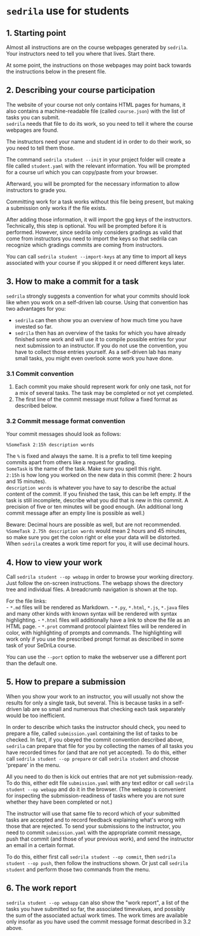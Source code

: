 # `sedrila` use for students

## 1. Starting point

Almost all instructions are on the course webpages generated by `sedrila`.
Your instructors need to tell you where that lives.
Start there.

At some point, the instructions on those webpages may point back towards
the instructions below in the present file.


## 2. Describing your course participation

The website of your course not only contains HTML pages for humans,
it also contains a machine-readable file (called `course.json`)
with the list of tasks you can submit.  
`sedrila` needs that file to do its work, so you need to tell it where the
course webpages are found.

The instructors need your name and student id in order to do their work,
so you need to tell them those.

The command `sedrila student --init` in your project folder will create
a file called `student.yaml` with the relevant information.
You will be prompted for a course url which you can copy/paste from your
browser.

Afterward, you will be prompted for the necessary information to allow
instructors to grade you.

Committing work for a task works without this file being present, but
making a submission only works if the file exists.

After adding those information, it will import the gpg keys of the instructors.
Technically, this step is optional. You will be prompted before it is performed.
However, since sedrila only considers gradings as valid that come from instructors
you need to import the keys so that sedrila can recognize which gradings commits are
coming from instructors.

You can call `sedrila student --import-keys` at any time to import all keys
associated with your course if you skipped it or need different keys later.



## 3. How to make a commit for a task

`sedrila` strongly suggests a convention for what your commits should look like
when you work on a self-driven lab course.
Using that convention has two advantages for you:

- `sedrila` can then show you an overview of how much time you have invested so far.
- `sedrila` then has an overview of the tasks for which you have already finished some
  work and will use it to compile possible entries for your next submission to an instructor.
  If you do not use the convention, you have to collect those entries yourself.
  As a self-driven lab has many small tasks, you might even overlook some work you have done.


### 3.1 Commit convention

1. Each commit you make should represent work for only one task,
   not for a mix of several tasks.
   The task may be completed or not yet completed.
2. The first line of the commit message must follow a fixed format as described below.


### 3.2 Commit message format convention

Your commit messages should look as follows:

`%SomeTask 2:15h description words`

The `%` is fixed and always the same. It is a prefix to tell time keeping
commits apart from others like a request for grading.  
`SomeTask` is the name of the task. Make sure you spell this right.  
`2:15h` is how long you worked on the new data in this commit (here: 2 hours and 15 minutes).  
`description words` is whatever you have to say to describe the actual content of the 
commit. 
If you finished the task, this can be left empty. 
If the task is still incomplete, describe what you did that is new in this commit.
A precision of five or ten minutes will be good enough.
(An additional long commit message after an empty line is possible as well.) 

Beware: Decimal hours are possible as well, but are not recommended. 
`%SomeTask 2.75h description words` would mean 2 hours and 45 minutes,
so make sure you get the colon right or else your data will be distorted.
When `sedrila` creates a work time report for you, it will use decimal hours.


## 4. How to view your work

Call `sedrila student --op webapp` in order to browse your working directory.
Just follow the on-screen instructions.
The webapp shows the directory tree and individual files.
A breadcrumb navigation is shown at the top.

For the file links:  
    - `*.md` files will be rendered as Markdown.
    - `*.py`, `*.html`, `*.js`, `*.java` files and many other kinds with known syntax 
      will be rendered with syntax highlighting.
    - `*.html` files will additionally have a link to show the file as an HTML page.
    - `*.prot` command protocol plaintext files will be rendered in color, 
      with highlighting of prompts and commands.
      The highlighting will work only if you use the prescribed prompt format as described
      in some task of your SeDriLa course.

You can use the `--port` option to make the webserver use a different port than the
default one.


## 5. How to prepare a submission

When you show your work to an instructor, you will usually not show the results
for only a single task, but several.
This is because tasks in a self-driven lab are so small and numerous that checking each
task separately would be too inefficient.

In order to describe which tasks the instructor should check, you need to prepare
a file, called `submission.yaml` containing the list of tasks to be checked.
In fact, if you obeyed the commit convention described above, `sedrila` can
prepare that file for you by collecting the names of all tasks you have 
recorded times for (and that are not yet accepted).
To do this, either call 
`sedrila student --op prepare` or call `sedrila student` and choose 'prepare' in the menu.

All you need to do then is kick out entries that
are not yet submission-ready.
To do this, either edit file `submission.yaml` with any text editor 
or call `sedrila student --op webapp` and do it in the browser.
(The webapp is convenient for inspecting the submission-readiness of tasks where you are not
sure whether they have been completed or not.)

The instructor will use that same file to record which of your submitted tasks
are accepted and to record feedback explaining what's wrong with those that are rejected.
To send your submissions to the instructor, 
you need to commit `submission.yaml` with the appropriate commit message,
push that commit (and those of your previous work), and send the instructor
an email in a certain format.

To do this, either first call `sedrila student --op commit`, 
then `sedrila student --op push`, then follow the instructions shown.
Or just call `sedrila student` and perform those two commands from the menu.


## 6. The work report

`sedrila student --op webapp` can also show the "work report", 
a list of the tasks you have submitted so far,
the associated timevalues, and possibly the sum of the associated actual work times.
The work times are available only insofar as you have used the commit message format
described in 3.2 above.